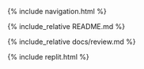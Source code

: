 {% include navigation.html %}

{% include_relative README.md %}

{% include_relative docs/review.md %}

{% include replit.html %}

